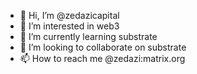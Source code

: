 - 👋 Hi, I’m @zedazicapital
- 👀 I’m interested in web3
- 🌱 I’m currently learning substrate
- 💞️ I’m looking to collaborate on substrate
- 📫 How to reach me @zedazi:matrix.org

<!---
zedazicapital/zedazicapital is a ✨ special ✨ repository because its `README.md` (this file) appears on your GitHub profile.
You can click the Preview link to take a look at your changes.
--->
